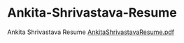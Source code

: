 # Ankita-Shrivastava-Resume
Ankita Shrivastava Resume
[AnkitaShrivastavaResume.pdf](https://github.com/ankita-shrivastava/Ankita-Shrivastava-Resume/files/10452446/AnkitaShrivastavaResume.pdf)
